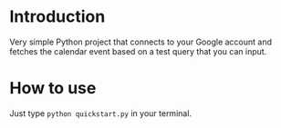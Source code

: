 # Introduction

Very simple Python project that connects to your Google account and fetches the calendar event based on a test query that you can input.

# How to use

Just type `python quickstart.py` in your terminal.

